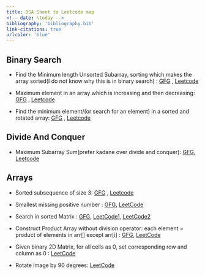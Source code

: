 ```yaml
---
title: DSA Sheet to Leetcode map
<!-- date: \today -->
bibliography: 'bibliography.bib'
link-citations: true
urlcolor: 'blue'
---
```


## Binary Search

- Find the Minimum length Unsorted Subarray, sorting which makes the array
  sorted(I do not know why this is in binary search) :
  [GFG](http://www.geeksforgeeks.org/minimum-length-unsorted-subarray-sorting-which-makes-the-complete-array-sorted/)
  ,
  [Leetcode](https://leetcode.com/problems/shortest-unsorted-continuous-subarray/)

- Maximum element in an array which is increasing and then decreasing:
  [GFG](https://www.geeksforgeeks.org/find-the-maximum-element-in-an-array-which-is-first-increasing-and-then-decreasing/)
  , [Leetcode](https://leetcode.com/problems/find-peak-element/)

- Find the minimum element/(or search for an element) in a sorted and rotated
  array:
  [GFG](http://www.geeksforgeeks.org/find-minimum-element-in-a-sorted-and-rotated-array/)
  ,
  [Leetcode](https://leetcode.com/problems/find-minimum-in-rotated-sorted-array/)

## Divide And Conquer

- Maximum Subarray Sum(prefer kadane over divide and conquer):
  [GFG](https://www.geeksforgeeks.org/maximum-subarray-sum-using-divide-and-conquer-algorithm/),
  [Leetcode](https://leetcode.com/problems/maximum-subarray/)

## Arrays

- Sorted subsequence of size 3:
  [GFG](https://www.geeksforgeeks.org/find-a-sorted-subsequence-of-size-3-in-linear-time/)
  , [Leetcode](https://leetcode.com/problems/increasing-triplet-subsequence/)

- Smallest missing positive number :
  [GFG](https://www.geeksforgeeks.org/find-the-smallest-positive-number-missing-from-an-unsorted-array/),
  [LeetCode](https://leetcode.com/problems/first-missing-positive/)

- Search in sorted Matrix :
  [GFG](https://www.geeksforgeeks.org/search-in-row-wise-and-column-wise-sorted-matrix/),
  [LeetCode1](https://leetcode.com/problems/search-a-2d-matrix/),
  [LeetCode2](https://leetcode.com/problems/search-a-2d-matrix-ii/description/)

- Construct Product Array without division operator: each element = product of
  elements in arr[] except arr[i] :
  [GFG](https://www.geeksforgeeks.org/a-product-array-puzzle/),
  [LeetCode](https://leetcode.com/problems/product-of-array-except-self/)

- Given binary 2D Matrix, for all cells as 0, set corresponding row and column
  as 0 : [LeetCode](https://leetcode.com/problems/set-matrix-zeroes/)

- Rotate Image by 90 degrees:
  [LeetCode](https://leetcode.com/problems/rotate-image/)
